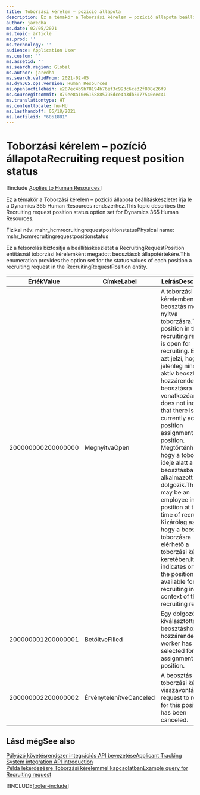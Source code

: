 ```yaml
---
title: Toborzási kérelem – pozíció állapota
description: Ez a témakör a Toborzási kérelem – pozíció állapota beállításkészletet írja le a Dynamics 365 Human Resources rendszerhez.
author: jaredha
ms.date: 02/05/2021
ms.topic: article
ms.prod: ''
ms.technology: ''
audience: Application User
ms.custom: ''
ms.assetid: ''
ms.search.region: Global
ms.author: jaredha
ms.search.validFrom: 2021-02-05
ms.dyn365.ops.version: Human Resources
ms.openlocfilehash: e287ec4b9b78194b76ef3c993c6ce32f808e26f9
ms.sourcegitcommit: 879ee8a10e6158885795dce4b3db5077540eec41
ms.translationtype: HT
ms.contentlocale: hu-HU
ms.lasthandoff: 05/18/2021
ms.locfileid: "6051881"
---
```

# <a name="recruiting-request-position-status"></a><span data-ttu-id="dfb41-103">Toborzási kérelem – pozíció állapota</span><span class="sxs-lookup"><span data-stu-id="dfb41-103">Recruiting request position status</span></span>

[!include [Applies to Human Resources](../includes/applies-to-hr.md)]

<span data-ttu-id="dfb41-104">Ez a témakör a Toborzási kérelem – pozíció állapota beállításkészletet írja le a Dynamics 365 Human Resources rendszerhez.</span><span class="sxs-lookup"><span data-stu-id="dfb41-104">This topic describes the Recruiting request position status option set for Dynamics 365 Human Resources.</span></span>

<span data-ttu-id="dfb41-105">Fizikai név: mshr_hcmrecruitingrequestpositionstatus</span><span class="sxs-lookup"><span data-stu-id="dfb41-105">Physical name: mshr_hcmrecruitingrequestpositionstatus</span></span>

<span data-ttu-id="dfb41-106">Ez a felsorolás biztosítja a beállításkészletet a RecruitingRequestPosition entitásnál toborzási kérelemként megadott beosztások állapotértékére.</span><span class="sxs-lookup"><span data-stu-id="dfb41-106">This enumeration provides the option set for the status values of each position a recruiting request in the RecruitingRequestPosition entity.</span></span>

| <span data-ttu-id="dfb41-107">Érték</span><span class="sxs-lookup"><span data-stu-id="dfb41-107">Value</span></span> | <span data-ttu-id="dfb41-108">Címke</span><span class="sxs-lookup"><span data-stu-id="dfb41-108">Label</span></span> | <span data-ttu-id="dfb41-109">Leírás</span><span class="sxs-lookup"><span data-stu-id="dfb41-109">Description</span></span> |
| --- | --- | --- |
| <span data-ttu-id="dfb41-110">200000000</span><span class="sxs-lookup"><span data-stu-id="dfb41-110">200000000</span></span> | <span data-ttu-id="dfb41-111">Megnyitva</span><span class="sxs-lookup"><span data-stu-id="dfb41-111">Open</span></span> | <span data-ttu-id="dfb41-112">A toborzási kérelemben lévő beosztás meg van nyitva toborzásra.</span><span class="sxs-lookup"><span data-stu-id="dfb41-112">The position in the recruiting request is open for recruiting.</span></span> <span data-ttu-id="dfb41-113">Ez nem azt jelzi, hogy jelenleg nincs aktív beosztás-hozzárendelés a beosztásra vonatkozóan.</span><span class="sxs-lookup"><span data-stu-id="dfb41-113">This does not indicate that there is no currently active position assignment for the position.</span></span> <span data-ttu-id="dfb41-114">Megtörténhet, hogy a toborzás ideje alatt a beosztásban egy alkalmazott dolgozik.</span><span class="sxs-lookup"><span data-stu-id="dfb41-114">There may be an employee in the position at the time of recruiting.</span></span> <span data-ttu-id="dfb41-115">Kizárólag azt jelzi, hogy a beosztás toborzásra elérhető a toborzási kérelem keretében.</span><span class="sxs-lookup"><span data-stu-id="dfb41-115">It indicates only that the position is available for recruiting in the context of the recruiting request.</span></span> |
| <span data-ttu-id="dfb41-116">200000001</span><span class="sxs-lookup"><span data-stu-id="dfb41-116">200000001</span></span> | <span data-ttu-id="dfb41-117">Betöltve</span><span class="sxs-lookup"><span data-stu-id="dfb41-117">Filled</span></span> | <span data-ttu-id="dfb41-118">Egy dolgozót kiválasztottak a beosztáshoz való hozzárendelésre.</span><span class="sxs-lookup"><span data-stu-id="dfb41-118">A worker has been selected for assignment to the position.</span></span> |
| <span data-ttu-id="dfb41-119">200000002</span><span class="sxs-lookup"><span data-stu-id="dfb41-119">200000002</span></span> | <span data-ttu-id="dfb41-120">Érvénytelenítve</span><span class="sxs-lookup"><span data-stu-id="dfb41-120">Canceled</span></span> | <span data-ttu-id="dfb41-121">A beosztás toborzási kérelmét visszavonták.</span><span class="sxs-lookup"><span data-stu-id="dfb41-121">The request to recruit for this position has been canceled.</span></span> |

## <a name="see-also"></a><span data-ttu-id="dfb41-122">Lásd még</span><span class="sxs-lookup"><span data-stu-id="dfb41-122">See also</span></span>

[<span data-ttu-id="dfb41-123">Pályázó követésrendszer integrációs API bevezetése</span><span class="sxs-lookup"><span data-stu-id="dfb41-123">Applicant Tracking System integration API introduction</span></span>](hr-admin-integration-ats-api-introduction.md)<br>
[<span data-ttu-id="dfb41-124">Példa lekérdezésre Toborzási kérelemmel kapcsolatban</span><span class="sxs-lookup"><span data-stu-id="dfb41-124">Example query for Recruiting request</span></span>](hr-admin-integration-ats-api-recruiting-request-example-query.md)


[!INCLUDE[footer-include](../includes/footer-banner.md)]